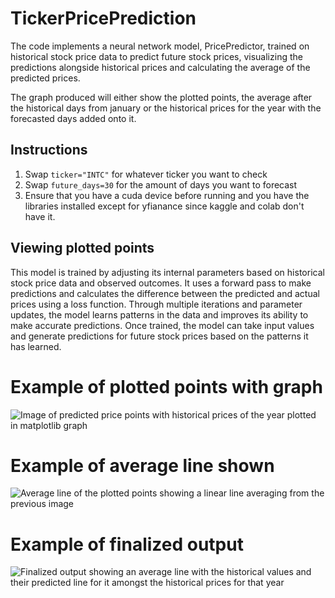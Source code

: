 # TickerPricePrediction
The code implements a neural network model, PricePredictor, trained on historical stock price data to predict future stock prices, visualizing the predictions alongside historical prices and calculating the average of the predicted prices.

The graph produced will either show the plotted points, the average after the historical days from january or the historical prices for the year with the forecasted days added onto it.

## Instructions

1. Swap `ticker="INTC"` for whatever ticker you want to check
2. Swap `future_days=30` for the amount of days you want to forecast
3. Ensure that you have a cuda device before running and you have the libraries installed except for yfianance since kaggle and colab don't have it.

## Viewing plotted points

This model is trained by adjusting its internal parameters based on historical stock price data and observed outcomes. It uses a forward pass to make predictions and calculates the difference between the predicted and actual prices using a loss function. Through multiple iterations and parameter updates, the model learns patterns in the data and improves its ability to make accurate predictions. Once trained, the model can take input values and generate predictions for future stock prices based on the patterns it has learned.

# Example of plotted points with graph

![Image of predicted price points with historical prices of the year plotted in matplotlib graph](https://www.kaggleusercontent.com/kf/132692478/eyJhbGciOiJkaXIiLCJlbmMiOiJBMTI4Q0JDLUhTMjU2In0..6I8D5lkgvL-uxQSkH-7MJg.PDBMQ21nnZixpF9oYpyfXNFcbJgYo7kee0ixq4W26c9noyhu8KruzWJqJqD8EZyCEZUNwq_aqHTIHjoRJkRllal7mempRBJvwyrypr2yAB2wPur21HQJZRqVekA2JlL7-kAv2mPQ3WevJWI5QEjdlvjOzCmWhhbxZi1vZDrNzZT8TXrzAIOzp4K82dpcYAR0g6C1mUOA1LJDqgz-youxF3r09U5fDRyvoJv7dHPg7Vr7qdkYPTFXRq1CBD3JYiQypLTU4XYreKaZqKR7HsogjdBa520EWz0LFhicn8X9UZU7qysoDwnMlunGvAMjxW-f9eteTQAqAAyYhGtmbcX2Krmv9UB32CxGg5EsaYl2sw6OGSJoAeIXdJ9uHcrvdhWbK8gcMaZZzkzVEiF9_7dO-vitH_IhLyR4o976BFA8kRwyjUJENZ0Z89DpCRJp6ZmR8wfZfHcD9UlS72S9quKW0IBjPzsnAdQbJQvdc13IAz7ZEzYUKgQLT-K5j3NVtn1wfcisZaUKpg_Mdoj9BWh7g1JsJdQE6Ny_RGJ7ezviU1SRd2QYP_pxEcI_yzzmZFbcrZ3VvzrRrIrirzTS8gC2x_kPUHv1mcHaAX9L-6dMNOIfffYBcWbk2VE74V6b-kdumzF-1b98pNwLetmJLnO1TZ8YPoiJDup334A9J8En6tyebTlbjsegIXhXWkczIlV3.8oPBWj7YD3YAMBl07CafRg/__results___files/__results___26_0.png)

# Example of average line shown
![Average line of the plotted points showing a linear line averaging from the previous image](https://www.kaggleusercontent.com/kf/132692478/eyJhbGciOiJkaXIiLCJlbmMiOiJBMTI4Q0JDLUhTMjU2In0..6I8D5lkgvL-uxQSkH-7MJg.PDBMQ21nnZixpF9oYpyfXNFcbJgYo7kee0ixq4W26c9noyhu8KruzWJqJqD8EZyCEZUNwq_aqHTIHjoRJkRllal7mempRBJvwyrypr2yAB2wPur21HQJZRqVekA2JlL7-kAv2mPQ3WevJWI5QEjdlvjOzCmWhhbxZi1vZDrNzZT8TXrzAIOzp4K82dpcYAR0g6C1mUOA1LJDqgz-youxF3r09U5fDRyvoJv7dHPg7Vr7qdkYPTFXRq1CBD3JYiQypLTU4XYreKaZqKR7HsogjdBa520EWz0LFhicn8X9UZU7qysoDwnMlunGvAMjxW-f9eteTQAqAAyYhGtmbcX2Krmv9UB32CxGg5EsaYl2sw6OGSJoAeIXdJ9uHcrvdhWbK8gcMaZZzkzVEiF9_7dO-vitH_IhLyR4o976BFA8kRwyjUJENZ0Z89DpCRJp6ZmR8wfZfHcD9UlS72S9quKW0IBjPzsnAdQbJQvdc13IAz7ZEzYUKgQLT-K5j3NVtn1wfcisZaUKpg_Mdoj9BWh7g1JsJdQE6Ny_RGJ7ezviU1SRd2QYP_pxEcI_yzzmZFbcrZ3VvzrRrIrirzTS8gC2x_kPUHv1mcHaAX9L-6dMNOIfffYBcWbk2VE74V6b-kdumzF-1b98pNwLetmJLnO1TZ8YPoiJDup334A9J8En6tyebTlbjsegIXhXWkczIlV3.8oPBWj7YD3YAMBl07CafRg/__results___files/__results___28_0.png)

# Example of finalized output
![Finalized output showing an average line with the historical values and their predicted line for it amongst the historical prices for that year](https://www.kaggleusercontent.com/kf/132692478/eyJhbGciOiJkaXIiLCJlbmMiOiJBMTI4Q0JDLUhTMjU2In0..6I8D5lkgvL-uxQSkH-7MJg.PDBMQ21nnZixpF9oYpyfXNFcbJgYo7kee0ixq4W26c9noyhu8KruzWJqJqD8EZyCEZUNwq_aqHTIHjoRJkRllal7mempRBJvwyrypr2yAB2wPur21HQJZRqVekA2JlL7-kAv2mPQ3WevJWI5QEjdlvjOzCmWhhbxZi1vZDrNzZT8TXrzAIOzp4K82dpcYAR0g6C1mUOA1LJDqgz-youxF3r09U5fDRyvoJv7dHPg7Vr7qdkYPTFXRq1CBD3JYiQypLTU4XYreKaZqKR7HsogjdBa520EWz0LFhicn8X9UZU7qysoDwnMlunGvAMjxW-f9eteTQAqAAyYhGtmbcX2Krmv9UB32CxGg5EsaYl2sw6OGSJoAeIXdJ9uHcrvdhWbK8gcMaZZzkzVEiF9_7dO-vitH_IhLyR4o976BFA8kRwyjUJENZ0Z89DpCRJp6ZmR8wfZfHcD9UlS72S9quKW0IBjPzsnAdQbJQvdc13IAz7ZEzYUKgQLT-K5j3NVtn1wfcisZaUKpg_Mdoj9BWh7g1JsJdQE6Ny_RGJ7ezviU1SRd2QYP_pxEcI_yzzmZFbcrZ3VvzrRrIrirzTS8gC2x_kPUHv1mcHaAX9L-6dMNOIfffYBcWbk2VE74V6b-kdumzF-1b98pNwLetmJLnO1TZ8YPoiJDup334A9J8En6tyebTlbjsegIXhXWkczIlV3.8oPBWj7YD3YAMBl07CafRg/__results___files/__results___30_0.png)

